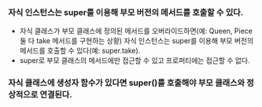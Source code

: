 ### 자식 인스턴스는 super를 이용해 부모 버전의 메서드를 호출할 수 있다.

- 자식 클래스가 부모 클래스에 정의된 메서드를 오버라이드하면(예: Queen, Piece 둘 다 take 메서드를 구현하는 상황) 자식 인스턴스는 super를 이용해 부모 버전의 메서드를 호출할 수 있다(예: super.take).
- super로 부모 클래스의 메서드에만 접근할 수 있고 프로퍼티에는 접근할 수 없다.

### 자식 클래스에 생성자 함수가 있다면 super()를 호출해야 부모 클래스와 정상적으로 연결된다.
